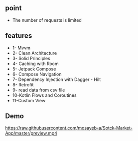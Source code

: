 
## point 

* The number of requests is limited



## features 

* 1- Mvvm 
* 2- Clean Architecture
* 3- Solid Principles
* 4- Caching with Room 
* 5- Jetpack Compose 
* 6- Compose Navigation 
* 7- Dependency Injection with Dagger - Hilt
* 8- Retrofit 
* 9- read data from csv file 
* 10-Kotlin Flows and Coroutines
* 11-Custom View



## Demo 

https://raw.githubusercontent.com/mosayeb-a/Sotck-Market-App/master/preview.mp4

